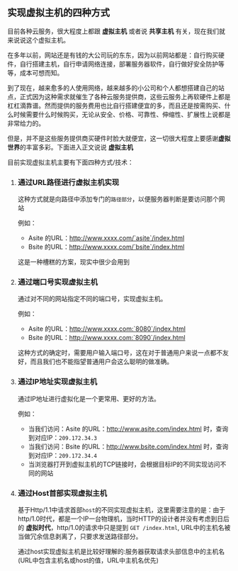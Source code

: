 ## 实现虚拟主机的四种方式

目前各种云服务，很大程度上都跟 **虚拟主机** 或者说 **共享主机** 有关，现在我们就来说说这个虚拟主机。

在多年以前，网站还是有钱的大公司玩的东东，因为以前网站都是：自行购买硬件，自行搭建主机，自行申请网络连接，部署服务器软件，自行做好安全防护等等，成本可想而知。

到了现在，越来愈多的人使用网络，越来越多的小公司和个人都想搭建自己的站点，正式因为这种需求就催生了各种云服务提供商，这些云服务上再软硬件上都是杠杠滴靠谱。然而提供的服务费用也比自行搭建便宜的多，而且还是按需购买、什么时候需要什么时候购买，无论从安全、价格、可靠性、伸缩性、扩展性上说都是非常给力的。

但是，并不是这些服务提供商买硬件时脸大就便宜，这一切很大程度上要感谢**虚拟世界**的丰富多彩。下面进入正文说说 **虚拟主机**  

目前实现虚拟主机主要有下面四种方式/技术：

1. ### 通过URL路径进行虚拟主机实现

    这种方式就是向路径中添加专门的`路径部分`，以便服务器判断是要访问那个网站
    
    例如：
    
    * Asite 的URL：http://www.xxxx.com/`asite`/index.html   
    * Bsite 的URL：http://www.xxxx.com/`bsite`/index.html
    
    这是一种槽糕的方案，现实中很少会用到   
    
2. ### 通过端口号实现虚拟主机   

    通过对不同的网站指定不同的端口号，实现虚拟主机。    
    
    例如：  
    
    * Asite 的URL：http://www.xxxx.com:`8080`/index.html   
    * Bsite 的URL：http://www.xxxx.com:`8090`/index.html
    
    这种方式的确定时，需要用户输入端口号，这在对于普通用户来说一点都不友好，而且我们也不能指望普通用户会这么聪明的做准确。   
    
3. ### 通过IP地址实现虚拟主机   

    通过IP地址进行虚拟化是一个更常用、更好的方法。
    
    例如：  
    
    * 当我们访问：Asite 的URL：http://www.asite.com/index.html 时，查询到对应IP：`209.172.34.3`   
    * 当我们访问：Bsite 的URL：http://www.bsite.com/index.html 时，查询到对应IP：`209.172.34.4`
    * 当浏览器打开到虚拟主机的TCP链接时，会根据目标IP的不同实现访问不同的网站
    
4. ### 通过Host首部实现虚拟主机

    基于Http/1.1中请求首部`host`的不同实现虚拟主机，这里需要注意的是：由于http/1.0时代，都是一个IP一台物理机，当时HTTP的设计者并没有考虑到日后的 **虚拟时代**，http/1.0的请求中只是提到 `GET /index.html`, URL中的主机名被当做冗余信息剥离了，只要求发送路径部分。
    
    通过host实现虚拟主机是比较好理解的:服务器获取请求头部信息中的主机名(URL中包含主机名或host的值，URL中主机名优先)  
     